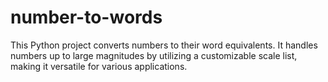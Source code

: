 # number-to-words
This Python project converts numbers to their word equivalents. It handles numbers up to large magnitudes by utilizing a customizable scale list, making it versatile for various applications.
